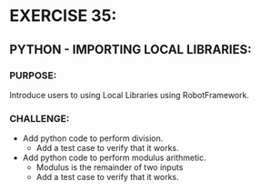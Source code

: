 # EXERCISE 35:
## PYTHON - IMPORTING LOCAL LIBRARIES:
### PURPOSE:
Introduce users to using Local Libraries using RobotFramework.

### CHALLENGE:
- Add python code to perform division.
  - Add a test case to verify that it works.
- Add python code to perform modulus arithmetic.
  - Modulus is the remainder of two inputs
  - Add a test case to verify that it works.
